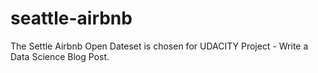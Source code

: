 # seattle-airbnb
The Settle Airbnb Open Dateset is chosen for UDACITY Project - Write a Data Science Blog Post.
